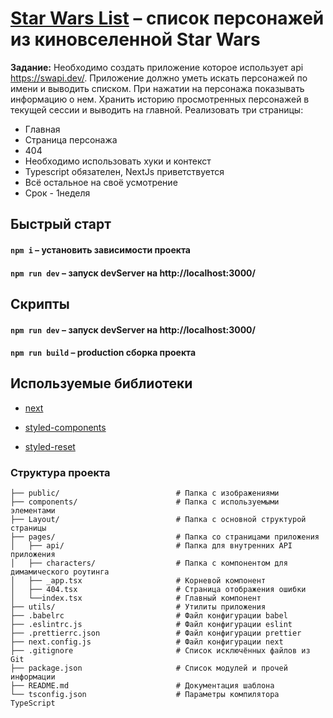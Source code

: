 # [Star Wars List](https://star-wars-orcin-xi.vercel.app/) – список персонажей из киновселенной Star Wars

**Задание:**
Необходимо создать приложение которое использует api https://swapi.dev/.
Приложение должно уметь искать персонажей по имени и выводить списком. При нажатии на персонажа показывать информацию о нем.
Хранить историю просмотренных персонажей в текущей сессии и выводить на главной. 
Реализовать три страницы: 
 - Главная
 - Страница персонажа
 - 404
 - Необходимо использовать хуки и контекст
 - Typescript обязателен, NextJs приветствуется
 - Всё остальное на своё усмотрение
 - Срок - 1неделя

## Быстрый старт

#### `npm i` – установить зависимости проекта

#### `npm run dev` – запуск devServer на http://localhost:3000/

## Скрипты

#### `npm run dev` – запуск devServer на http://localhost:3000/

#### `npm run build` – production сборка проекта

## Используемые библиотеки

- [next](https://github.com/vercel/next.js/)

- [styled-components](https://github.com/styled-components/styled-components)

- [styled-reset](https://github.com/zacanger/styled-reset)

### Структура проекта

```
├── public/                          # Папка с изображениями
├── components/                      # Папка с используемыми элементами
├── Layout/                          # Папка с основной структурой страницы
├── pages/                           # Папка со страницами приложения
│   ├── api/                         # Папка для внутренних API приложения
│   ├── characters/                  # Папка с компонентом для димамического роутинга 
│   ├── _app.tsx                     # Корневой компонент
│   ├── 404.tsx                      # Страница отображения ошибки
│   └──index.tsx                     # Главный компонент
├── utils/                           # Утилиты приложения
├── .babelrc                         # Файл конфигурации babel
├── .eslintrc.js                     # Файл конфигурации eslint
├── .prettierrc.json                 # Файл конфигурации prettier
├── next.config.js                   # Файл конфигурации next
├── .gitignore                       # Список исключённых файлов из Git
├── package.json                     # Список модулей и прочей информации
├── README.md                        # Документация шаблона
└── tsconfig.json                    # Параметры компилятора TypeScript

```
